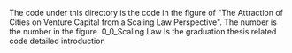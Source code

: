 The code under this directory is the code in the figure of "The Attraction of Cities on Venture Capital from a Scaling Law Perspective". The number is the number in the figure.
0_0_Scaling Law Is the graduation thesis related code detailed introduction
 
 
